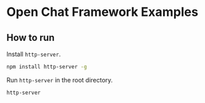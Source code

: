 # Open Chat Framework Examples

## How to run

Install ```http-server```.

```sh
npm install http-server -g
```

Run ```http-server``` in the root directory.

```
http-server
```
